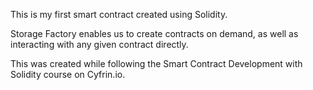 This is my first smart contract created using Solidity.

Storage Factory enables us to create contracts on demand, as well as interacting with any given contract directly.



This was created while following the Smart Contract Development with Solidity course on Cyfrin.io.
